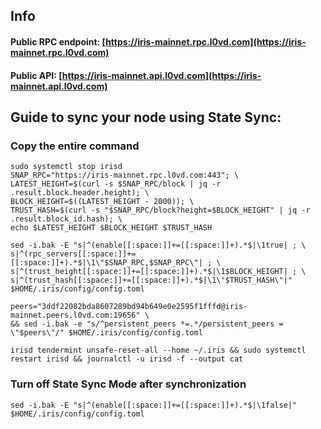 ## Info
#### Public RPC endpoint: [https://iris-mainnet.rpc.l0vd.com](https://iris-mainnet.rpc.l0vd.com)
#### Public API: [https://iris-mainnet.api.l0vd.com](https://iris-mainnet.api.l0vd.com)

## Guide to sync your node using State Sync:

### Copy the entire command
```
sudo systemctl stop irisd
SNAP_RPC="https://iris-mainnet.rpc.l0vd.com:443"; \
LATEST_HEIGHT=$(curl -s $SNAP_RPC/block | jq -r .result.block.header.height); \
BLOCK_HEIGHT=$((LATEST_HEIGHT - 2000)); \
TRUST_HASH=$(curl -s "$SNAP_RPC/block?height=$BLOCK_HEIGHT" | jq -r .result.block_id.hash); \
echo $LATEST_HEIGHT $BLOCK_HEIGHT $TRUST_HASH

sed -i.bak -E "s|^(enable[[:space:]]+=[[:space:]]+).*$|\1true| ; \
s|^(rpc_servers[[:space:]]+=[[:space:]]+).*$|\1\"$SNAP_RPC,$SNAP_RPC\"| ; \
s|^(trust_height[[:space:]]+=[[:space:]]+).*$|\1$BLOCK_HEIGHT| ; \
s|^(trust_hash[[:space:]]+=[[:space:]]+).*$|\1\"$TRUST_HASH\"|" $HOME/.iris/config/config.toml

peers="3ddf22082bda8607289bd94b649e0e2595f1fffd@iris-mainnet.peers.l0vd.com:19656" \
&& sed -i.bak -e "s/^persistent_peers *=.*/persistent_peers = \"$peers\"/" $HOME/.iris/config/config.toml 

irisd tendermint unsafe-reset-all --home ~/.iris && sudo systemctl restart irisd && journalctl -u irisd -f --output cat
```

### Turn off State Sync Mode after synchronization
```
sed -i.bak -E "s|^(enable[[:space:]]+=[[:space:]]+).*$|\1false|" $HOME/.iris/config/config.toml
```